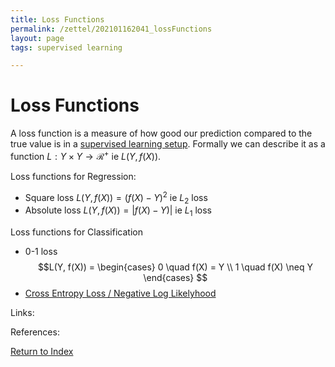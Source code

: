 ```yaml
---
title: Loss Functions
permalink: /zettel/202101162041_lossFunctions
layout: page
tags: supervised learning

---
```

# Loss Functions

A loss function is a measure of how good our prediction compared to the true value is in a [supervised learning setup](TODOs). Formally we can describe it 
as a function $L : Y \times Y \rightarrow \mathcal{R}^+$ ie $L(Y, f(X))$.

Loss functions for Regression:
- Square loss $L(Y, f(X)) = (f(X) - Y)^2$ ie $L_2$ loss
- Absolute loss $L(Y, f(X)) = \vert f(X) - Y) \vert$ ie $L_1$ loss

Loss functions for Classification
- 0-1 loss
$$L(Y, f(X)) = \begin{cases}
0 \quad f(X) = Y \\
1 \quad f(X) \neq Y
\end{cases}
$$
- [Cross Entropy Loss / Negative Log Likelyhood](202103271848_crossEntropyVsNegativeLogLikelyhood)



Links: 

References: 

[Return to Index](index)